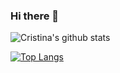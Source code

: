 ### Hi there 👋

<!--
**crnguyen/crnguyen** is a ✨ _special_ ✨ repository because its `README.md` (this file) appears on your GitHub profile.

Here are some ideas to get you started:

- 🔭 I’m currently working on ...
- 🌱 I’m currently learning ...
- 👯 I’m looking to collaborate on ...
- 🤔 I’m looking for help with ...
- 💬 Ask me about ...
- 📫 How to reach me: ...
- 😄 Pronouns: ...
- ⚡ Fun fact: ...
-->


![Cristina's github stats](https://github-readme-stats.vercel.app/api?username=crnguyen&show_icons=true&theme=radical)

[![Top Langs](https://github-readme-stats.vercel.app/api/top-langs/?username=crnguyen&layout=compact)](https://github.com/crnguyen/github-readme-stats)
